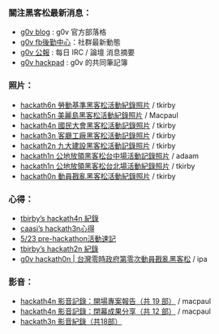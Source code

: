 ### 關注黑客松最新消息：
* [g0v blog](http://blog.g0v.tw) : g0v 官方部落格
* [g0v fb後勤中心](https://www.facebook.com/groups/g0v.general/)：社群最新動態
* [g0v 公報](https://g0v.hackpad.tw/ep/group/yZ9JT9UlJf4) : 每日 IRC / 論壇 消息摘要
* [g0v hackpad](https://g0v.hackpad.tw/) : g0v 的共同筆記簿

### 照片：

* [hackath6n 勞動基準黑客松活動紀錄照片](http://www.flickr.com/photos/tkirby/sets/72157639076585486/) / tkirby
* [hackath5n 美麗島黑客松活動紀錄照片](http://www.flickr.com/photos/tkirby/sets/72157636741475916/) / Macpaul
* [hackath4n 國民大會黑客松活動記錄照片](http://www.flickr.com/photos/tkirby/sets/72157635071687582/) / tkirby
* [hackath3n 客廳工廠黑客松活動記錄照片](http://www.flickr.com/photos/tkirby/sets/72157634022248856/) / tkirby
* [hackath2n 九大建設黑客松活動記錄照片](http://www.flickr.com/photos/tkirby/sets/72157633079209796/) / tkirby
* [hackath1n 公地放領黑客松台中場活動記錄照片](http://www.flickr.com/photos/tkirby/sets/72157633079209796/) / adaam
* [hackath1n 公地放領黑客松台北場活動紀錄照片](http://www.flickr.com/photos/tkirby/sets/72157632634102452/) / tkirby
* [hackath0n 動員戡亂黑客松活動紀錄照片](http://www.flickr.com/photos/tkirby/sets/72157632153043236/) / tkirby

### 心得：

* [tbirby’s hackath4n 紀錄](http://www.tkirby.org/blog/?p=2395)
* [caasi’s hackath3n心得](http://murmur.caasigd.org/post/52519795740/hackath3n)
* [5/23 pre-hackathon活動速記](http://blog.g0v.tw/post/51282992309)
* [tbirby’s hackath2n 紀錄](http://www.tkirby.org/blog/?p=2151)
* [g0v hackath0n | 台灣零時政府第零次動員戡亂黑客松](http://www.youtube.com/watch?v=vywVfj_3R7M) / ipa

### 影音：

* [hackath4n 影音記錄：開場專案報告（共 19 部）](http://www.youtube.com/playlist?list=PLJYQbDzKBkcKpcoQqckwKf5RMvCJ5JXtK) / macpaul
* [hackath4n 影音記錄：閉幕成果分享（共 12 部）](http://www.youtube.com/playlist?list=PLJYQbDzKBkcItv5FIYdQkf5Xko6rCbDA9) / macpaul
* [hackath3n 影音紀錄（共18部）](http://www.youtube.com/watch?v=XyRm-lNncKk&list=PLS1JHIK5Va9K-nP7gbq3C0cqG1409FpiU&feature=mh_lolz)
